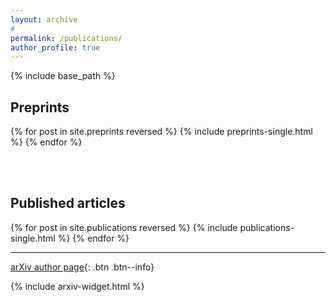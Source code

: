 ```yaml
---
layout: archive
#
permalink: /publications/
author_profile: true
---
```


{% include base_path %}

Preprints
-------

{% for post in site.preprints reversed %}
  {% include preprints-single.html %}
{% endfor %}
  
<br/><br/>

Published articles
--------

{% for post in site.publications reversed %}
  {% include publications-single.html %}
{% endfor %}

***

[arXiv author page](https://arxiv.org/a/narayanchowdhury_a_1.html){: .btn .btn--info}

{% include arxiv-widget.html %}
